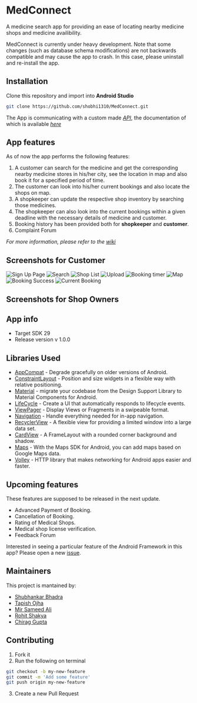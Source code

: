 # MedConnect

A medicine search app for providing an ease of locating nearby medicine shops and medicine availibility.

MedConnect is currently under heavy development. Note that some changes (such as database schema modifications) are not backwards compatible and may cause the app to crash. In this case, please uninstall and re-install the app.

## Installation
Clone this repository and import into **Android Studio**
```bash
git clone https://github.com/shobhi1310/MedConnect.git
```
The App is communicating with a custom made [*API*](http://glacial-caverns-39108.herokuapp.com/), the documentation of which is available [*here*](https://github.com/shobhi1310/medcon_server)

## App features
As of now the app performs the following features:
1. A customer can search for the medicine and get the corresponding nearby medicine stores in his/her city, see the location in map and also book it for a specified period of time.
2. The customer can look into his/her current bookings and also locate the shops on map.
3. A shopkeeper can update the respective shop inventory by searching those medicines.
4. The shopkeeper can also look into the current bookings within a given deadline with the necessary details of medicine and customer. 
5. Booking history has been provided both for **shopkeeper** and **customer**.
6. Complaint Forum

*For more information, please refer to the [wiki](http://github.com/shobhi1310/MedConnect/wiki)*

Screenshots for Customer
------------------------
![Sign Up Page](Screenshots/sign_up.png "Sign Up Page")
![Search](Screenshots/search_medicine.png "Search Medicine")
![Shop List](Screenshots/shop.png "Shop list")
![Upload](Screenshots/prescription.png "Prescription")
![Booking timer](Screenshots/booking_intern.png "Booking intermediate")
![Map](Screenshots/map.png "Map Page")
![Booking Success](Screenshots/booking_success.png "Booking Succesful")
![Current Booking](Screenshots/current_booking.png "Current Booking Page")

Screenshots for Shop Owners
---------------------------

## App info
* Target SDK 29
* Release version v 1.0.0

Libraries Used
--------------
* [AppCompat][0] - Degrade gracefully on older versions of Android.
* [ConstraintLayout][1] - Position and size widgets in a flexible way with relative positioning.
* [Material][2] - migrate your codebase from the Design Support Library to Material Components for Android.
* [LifeCycle][3] - Create a UI that automatically responds to lifecycle events.
* [ViewPager][4] - Display Views or Fragments in a swipeable format.
* [Navigation][5] - Handle everything needed for in-app navigation.
* [RecyclerView][6] - A flexible view for providing a limited window into a large data set.
* [CardView][7] - A FrameLayout with a rounded corner background and shadow.
* [Maps][8] - With the Maps SDK for Android, you can add maps based on Google Maps data.
* [Volley][9] - HTTP library that makes networking for Android apps easier and faster.

[0]: https://developer.android.com/jetpack/androidx/releases/appcompat#version_120_3
[1]: https://developer.android.com/jetpack/androidx/releases/constraintlayout
[2]: https://material.io/develop/android/docs/getting-started
[3]: https://developer.android.com/topic/libraries/architecture/lifecycle
[4]: https://developer.android.com/jetpack/androidx/releases/viewpager
[5]: https://developer.android.com/topic/libraries/architecture/navigation/
[6]: https://developer.android.com/reference/androidx/recyclerview/widget/RecyclerView
[7]: https://developer.android.com/reference/androidx/cardview/widget/CardView
[8]: https://developers.google.com/maps/documentation/android-sdk/overview
[9]: https://developer.android.com/training/volley

Upcoming features
-----------------
These features are supposed to be released in the next update.

* Advanced Payment of Booking. 
* Cancellation of Booking.
* Rating of Medical Shops.
* Medical shop license verification.
* Feedback Forum

Interested in seeing a particular feature of the Android Framework in this
app? Please open a new [issue](https://github.com/shobhi1310/MedConnect/issues).

## Maintainers
This project is mantained by:
* [Shubhankar Bhadra](http://github.com/shobhi1310)
* [Tapish Ojha](http://github.com/tapish2000)
* [Mir Sameed Ali](http://github.com/mir-sam-ali)
* [Rohit Shakya](http://github.com/rohit-cs18b029)
* [Chirag Gupta](http://github.com/chirag2706)

## Contributing

1. Fork it
2. Run the following on terminal
```bash
git checkout -b my-new-feature
git commit -m 'Add some feature'
git push origin my-new-feature
```
3. Create a new Pull Request

